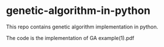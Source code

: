 # genetic-algorithm-in-python
This repo contains genetic algorithm implementation in python.

The code is the implementation of GA example(1).pdf
